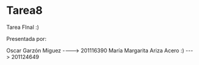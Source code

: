 Tarea8
======

Tarea FInal :)

Presentada por:

Oscar Garzón Miguez ----> 201116390
María Margarita Ariza Acero :) ---> 201124649
